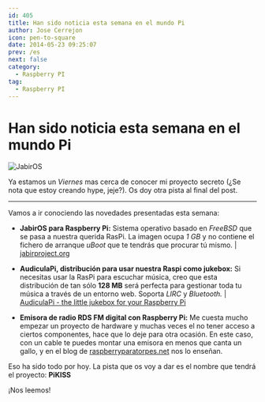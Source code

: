 ```yaml
---
id: 405
title: Han sido noticia esta semana en el mundo Pi
author: Jose Cerrejon
icon: pen-to-square
date: 2014-05-23 09:25:07
prev: /es
next: false
category:
  - Raspberry PI
tag:
  - Raspberry PI
---
```


# Han sido noticia esta semana en el mundo Pi

![JabirOS](/images/2014/05/JabirOS-for-Raspberry-Pi.png)

Ya estamos un *Viernes* mas cerca de conocer mi proyecto secreto (¿Se nota que estoy creando hype, jeje?). Os doy otra pista al final del post.

- - -
Vamos a ir conociendo las novedades presentadas esta semana:

* **JabirOS para Raspberry Pi:** Sistema operativo basado en *FreeBSD* que se pasa a nuestra querida RasPi. La imagen ocupa *1 GB* y no contiene el fichero de arranque *uBoot* que te tendrás que procurar tú mismo. | [jabirproject.org](http://jabirproject.org/embedded/jabiros-for-raspberry-pi)

* **AudiculaPi, distribución para usar nuestra Raspi como jukebox:** Si necesitas usar la RasPi para escuchar música, creo que esta distribución de tan sólo **128 MB** será perfecta para gestionar toda tu música a través de un entorno web. Soporta *LIRC* y *Bluetooth.* | [AudiculaPi - the little jukebox for your Raspberry Pi](http://sourceforge.net/projects/audiculapi/files/?source=navbar)

* **Emisora de radio RDS FM digital con Raspberry Pi:** Me cuesta mucho empezar un proyecto de hardware y muchas veces el no tener acceso a ciertos componentes, hace que lo deje para otra ocasión. En este caso, con un cable te puedes montar una emisora en menos que canta un gallo, y en el blog de [raspberryparatorpes.net](http://raspberryparatorpes.net/proyectos/emisora-de-radio-rds-fm-digital-con-raspberry-pi/) nos lo enseñan.

Eso ha sido todo por hoy. La pista que os voy a dar es el nombre que tendrá el proyecto: **PiKISS**

¡Nos leemos!